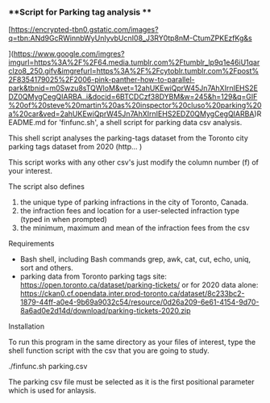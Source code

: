 ### **Script for Parking tag analysis ** 
[https://encrypted-tbn0.gstatic.com/images?q=tbn:ANd9GcRWinnbWyUnIyvbUcnI08_J3RY0tp8nM-CtumZPKEzfKg&s

](https://www.google.com/imgres?imgurl=https%3A%2F%2F64.media.tumblr.com%2Ftumblr_lp9q1e46iU1qarclzo8_250.gifv&imgrefurl=https%3A%2F%2Fcytoblr.tumblr.com%2Fpost%2F8354179025%2F2006-pink-panther-how-to-parallel-park&tbnid=m0Swzu8sTQWIoM&vet=12ahUKEwiQprW45Jn7AhXIrnIEHS2EDZ0QMygCegQIARBA..i&docid=6BTCDCzf38DYBM&w=245&h=129&q=GIF%20of%20steve%20martin%20as%20inspector%20cluso%20parking%20a%20car&ved=2ahUKEwiQprW45Jn7AhXIrnIEHS2EDZ0QMygCegQIARBA)README.md for 'finfunc.sh',  a shell script for parking data csv analysis. 

This shell script analyses the parking-tags dataset from the Toronto city parking tags dataset from 2020 (http... ) 

This script works with any other csv's just modify the column number (f) of your interest. 

The script also defines
  1. the unique type of parking infractions in the city of Toronto, Canada.
  2. the infraction fees and location for a user-selected infraction type (typed in when prompted)
  3. the minimum, maximum and mean of the infraction fees from the csv

Requirements  

 - Bash shell, including Bash commands grep, awk, cat, cut, echo, uniq, sort and others. 
 - parking data from Toronto parking tags site: https://open.toronto.ca/dataset/parking-tickets/
 or for 2020 data alone:  https://ckan0.cf.opendata.inter.prod-toronto.ca/dataset/8c233bc2-1879-44ff-a0e4-9b69a9032c54/resource/0d26a209-6e61-4154-9d70-8a6ad0e2d14d/download/parking-tickets-2020.zip

Installation

To run this program in the same directory as your files of interest, 
type the shell function script with the csv that you are going to study. 

  ./finfunc.sh parking.csv
  
 The parking csv file must be selected as it is the first positional parameter which is used for anlaysis. 
